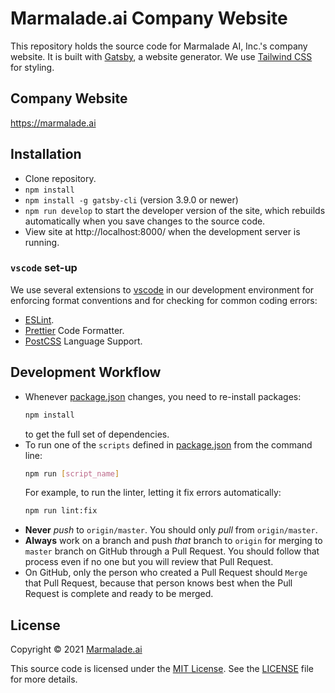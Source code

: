 # Marmalade.ai Company Website

This repository holds the source code for Marmalade AI, Inc.'s company website. It is built with [Gatsby](https://www.gatsbyjs.com/), a website generator. We use [Tailwind CSS](https://tailwindcss.com/) for styling.

## Company Website

https://marmalade.ai

## Installation

- Clone repository.
- `npm install`
- `npm install -g gatsby-cli` (version 3.9.0 or newer)
- `npm run develop` to start the developer version of the site, which rebuilds automatically when you save changes to the source code.
- View site at http://localhost:8000/ when the development server is running.

### `vscode` set-up

We use several extensions to [vscode](https://code.visualstudio.com/Download) in our development environment for enforcing format conventions and for checking for common coding errors:

- [ESLint](https://marketplace.visualstudio.com/items?itemName=dbaeumer.vscode-eslint).
- [Prettier](https://marketplace.visualstudio.com/items?itemName=esbenp.prettier-vscode) Code Formatter.
- [PostCSS](https://marketplace.visualstudio.com/items?itemName=csstools.postcss) Language Support.

## Development Workflow

- Whenever [package.json](./package.json) changes, you need to re-install packages:
  ```bash
  npm install
  ```
  to get the full set of dependencies.
- To run one of the `scripts` defined in [package.json](./package.json) from the command line:
  ```bash
  npm run [script_name]
  ```
  For example, to run the linter, letting it fix errors automatically:
  ```bash
  npm run lint:fix
  ```
- **Never** _push_ to `origin/master`. You should only _pull_ from `origin/master`.
- **Always** work on a branch and push _that_ branch to `origin` for merging to `master` branch on GitHub through a Pull Request. You should follow that process even if no one but you will review that Pull Request.
- On GitHub, only the person who created a Pull Request should `Merge` that Pull Request, because that person knows best when the Pull Request is complete and ready to be merged.

## License

Copyright &#169; 2021 [Marmalade.ai](https://marmalade.ai)

This source code is licensed under the [MIT License](./LICENSE). See the [LICENSE](./LICENSE) file for more details.
